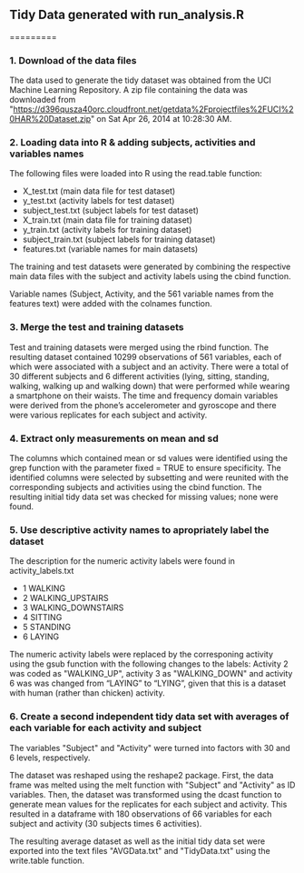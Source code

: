 ## Tidy Data generated with run_analysis.R
=========

### 1. Download of the data files 
The data used to generate the tidy dataset was obtained from the UCI Machine 
Learning Repository. A zip file containing the data was downloaded from 
"https://d396qusza40orc.cloudfront.net/getdata%2Fprojectfiles%2FUCI%20HAR%20Dataset.zip" 
on Sat Apr 26, 2014 at 10:28:30 AM.

### 2. Loading data into R & adding subjects, activities and variables names
The following files were loaded into R using the read.table function:
* X_test.txt (main data file for test dataset)
* y_test.txt (activity labels for test dataset)
* subject_test.txt (subject labels for test dataset)
* X_train.txt (main data file for training dataset)
* y_train.txt (activity labels for training dataset)
* subject_train.txt (subject labels for training dataset)
* features.txt (variable names for main datasets)

The training and test datasets were generated by combining the respective main
data files with the subject and activity labels using the cbind function.

Variable names (Subject, Activity, and the 561 variable names from the features text)
were added with the colnames function.

### 3. Merge the test and training datasets
Test and training datasets were merged using the rbind function.
The resulting dataset contained 10299 observations of 561 variables, each of 
which were associated with a subject and an activity. There were a total of 30 
different subjects and 6 different activities (lying, sitting, standing, walking, 
walking up and walking down) that were performed while wearing a smartphone on 
their waists. The time and frequency domain variables were derived from the phone’s 
accelerometer and gyroscope and there were various replicates for each subject and 
activity. 

### 4. Extract only measurements on mean and sd 
The columns which contained mean or sd values were identified using the grep 
function with the parameter fixed = TRUE to ensure specificity. 
The identified columns were selected by subsetting and were reunited with the
corresponding subjects and activities using the cbind function.
The resulting initial tidy data set was checked for missing values; none were found. 

### 5. Use descriptive activity names to apropriately label the dataset
The description for the numeric activity labels were found in activity_labels.txt
* 1 WALKING
* 2 WALKING_UPSTAIRS
* 3 WALKING_DOWNSTAIRS
* 4 SITTING
* 5 STANDING
* 6 LAYING

The numeric activity labels were replaced by the corresponing activity using 
the gsub function with the following changes to the labels:
Activity 2 was coded as "WALKING_UP", activity 3 as 
"WALKING_DOWN" and activity 6 was  was changed from “LAYING” to “LYING”, 
given that this is a dataset with human (rather than chicken) activity.

### 6. Create a second independent tidy data set with averages of each variable for each activity and subject
The variables "Subject" and "Activity" were turned into factors with 30 and 6 
levels, respectively. 

The dataset was reshaped using the reshape2 package. 
First, the data frame was melted using the melt function with "Subject" and "Activity"
as ID variables. 
Then, the dataset was transformed using the dcast function to generate mean values 
for the replicates for each subject and activity. This resulted in a dataframe 
with 180 observations of 66 variables for each subject and activity (30 subjects
times 6 activities).

The resulting average dataset as well as the initial tidy data set 
were exported into the text files "AVGData.txt" and "TidyData.txt" 
using the write.table function. 



